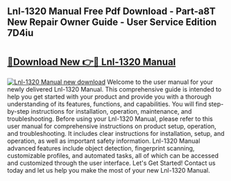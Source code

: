 ## Lnl-1320 Manual Free Pdf Download - Part-a8T New Repair Owner Guide - User Service Edition 7D4iu

# <h2><a href="http://bc21269.oget.top/?id=Lnl-1320+Manual">🔗Download New 👉🔴 Lnl-1320 Manual</a></h2>

[![Lnl-1320 Manual new download](https://i.imgur.com/5g1atiW.png)](http://bc21269.oget.top/?id=Lnl-1320+Manual)
Welcome to the user manual for your newly delivered Lnl-1320 Manual. This comprehensive guide is intended to help you get started with your product and provide you with a thorough understanding of its features, functions, and capabilities. You will find step-by-step instructions for installation, operation, maintenance, and troubleshooting. Before using your Lnl-1320 Manual, please refer to this user manual for comprehensive instructions on product setup, operation, and troubleshooting. It includes clear instructions for installation, setup, and operation, as well as important safety information. Lnl-1320 Manual advanced features include object detection, fingerprint scanning, customizable profiles, and automated tasks, all of which can be accessed and customized through the user interface. Let's Get Started! Contact us today and let us help you make the most of your new Lnl-1320 Manual.
